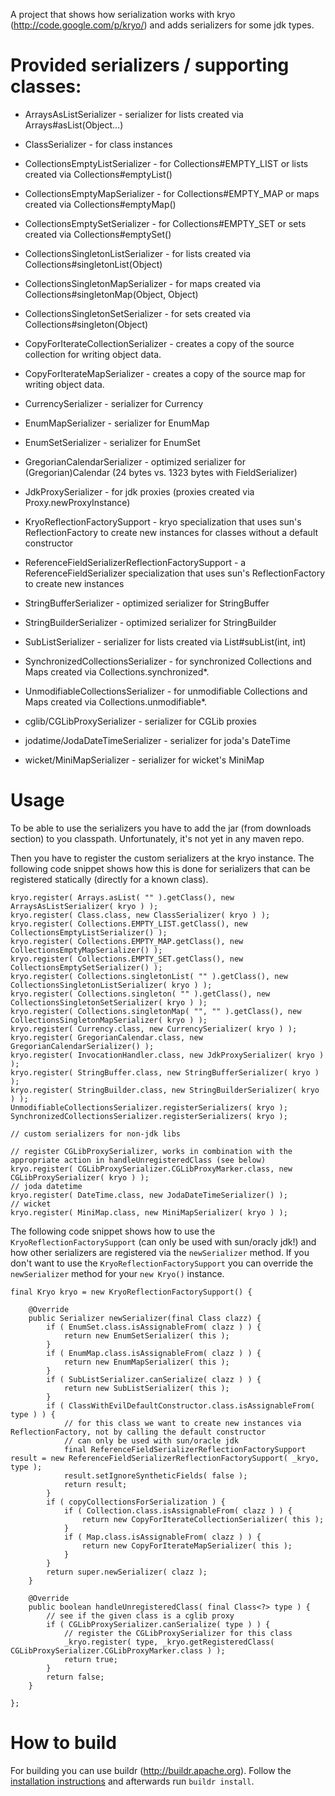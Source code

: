 A project that shows how serialization works with kryo (http://code.google.com/p/kryo/) and adds serializers for some jdk types.

# Provided serializers / supporting classes:

* ArraysAsListSerializer - serializer for lists created via Arrays#asList(Object...)
* ClassSerializer - for class instances
* CollectionsEmptyListSerializer - for Collections#EMPTY_LIST or lists created via Collections#emptyList()
* CollectionsEmptyMapSerializer - for Collections#EMPTY_MAP or maps created via Collections#emptyMap()
* CollectionsEmptySetSerializer - for Collections#EMPTY_SET or sets created via Collections#emptySet()
* CollectionsSingletonListSerializer - for lists created via Collections#singletonList(Object)
* CollectionsSingletonMapSerializer - for maps created via Collections#singletonMap(Object, Object)
* CollectionsSingletonSetSerializer - for sets created via Collections#singleton(Object)
* CopyForIterateCollectionSerializer - creates a copy of the source collection for writing object data.
* CopyForIterateMapSerializer - creates a copy of the source map for writing object data.
* CurrencySerializer - serializer for Currency
* EnumMapSerializer - serializer for EnumMap
* EnumSetSerializer - serializer for EnumSet
* GregorianCalendarSerializer - optimized serializer for (Gregorian)Calendar (24 bytes vs. 1323 bytes with FieldSerializer)
* JdkProxySerializer - for jdk proxies (proxies created via Proxy.newProxyInstance)
* KryoReflectionFactorySupport - kryo specialization that uses sun's ReflectionFactory to create new instances for classes without a default constructor
* ReferenceFieldSerializerReflectionFactorySupport - a ReferenceFieldSerializer specialization that uses sun's ReflectionFactory to create new instances
* StringBufferSerializer - optimized serializer for StringBuffer
* StringBuilderSerializer - optimized serializer for StringBuilder
* SubListSerializer - serializer for lists created via List#subList(int, int)
* SynchronizedCollectionsSerializer - for synchronized Collections and Maps created via Collections.synchronized*.
* UnmodifiableCollectionsSerializer - for unmodifiable Collections and Maps created via Collections.unmodifiable*.

* cglib/CGLibProxySerializer - serializer for CGLib proxies
* jodatime/JodaDateTimeSerializer - serializer for joda's DateTime
* wicket/MiniMapSerializer - serializer for wicket's MiniMap


# Usage
To be able to use the serializers you have to add the jar (from downloads section) to you classpath. Unfortunately, it's not yet in any maven repo.

Then you have to register the custom serializers at the kryo instance. The following code snippet shows how this is done for serializers that can be registered statically (directly for a known class).

    kryo.register( Arrays.asList( "" ).getClass(), new ArraysAsListSerializer( kryo ) );
    kryo.register( Class.class, new ClassSerializer( kryo ) );
    kryo.register( Collections.EMPTY_LIST.getClass(), new CollectionsEmptyListSerializer() );
    kryo.register( Collections.EMPTY_MAP.getClass(), new CollectionsEmptyMapSerializer() );
    kryo.register( Collections.EMPTY_SET.getClass(), new CollectionsEmptySetSerializer() );
    kryo.register( Collections.singletonList( "" ).getClass(), new CollectionsSingletonListSerializer( kryo ) );
    kryo.register( Collections.singleton( "" ).getClass(), new CollectionsSingletonSetSerializer( kryo ) );
    kryo.register( Collections.singletonMap( "", "" ).getClass(), new CollectionsSingletonMapSerializer( kryo ) );
    kryo.register( Currency.class, new CurrencySerializer( kryo ) );
    kryo.register( GregorianCalendar.class, new GregorianCalendarSerializer() );
    kryo.register( InvocationHandler.class, new JdkProxySerializer( kryo ) );
    kryo.register( StringBuffer.class, new StringBufferSerializer( kryo ) );
    kryo.register( StringBuilder.class, new StringBuilderSerializer( kryo ) );
    UnmodifiableCollectionsSerializer.registerSerializers( kryo );
    SynchronizedCollectionsSerializer.registerSerializers( kryo );
    
    // custom serializers for non-jdk libs
    
    // register CGLibProxySerializer, works in combination with the appropriate action in handleUnregisteredClass (see below)
    kryo.register( CGLibProxySerializer.CGLibProxyMarker.class, new CGLibProxySerializer( kryo ) );
    // joda datetime
    kryo.register( DateTime.class, new JodaDateTimeSerializer() );
    // wicket
    kryo.register( MiniMap.class, new MiniMapSerializer( kryo ) );
    
The following code snippet shows how to use the `KryoReflectionFactorySupport` (can only be used with sun/oracly jdk!) and how other serializers are registered via the `newSerializer` method. If you don't want to use the `KryoReflectionFactorySupport` you can override the `newSerializer` method for your `new Kryo()` instance.

    final Kryo kryo = new KryoReflectionFactorySupport() {
        
        @Override
        public Serializer newSerializer(final Class clazz) {
            if ( EnumSet.class.isAssignableFrom( clazz ) ) {
                return new EnumSetSerializer( this );
            }
            if ( EnumMap.class.isAssignableFrom( clazz ) ) {
                return new EnumMapSerializer( this );
            }
            if ( SubListSerializer.canSerialize( clazz ) ) {
                return new SubListSerializer( this );
            }
            if ( ClassWithEvilDefaultConstructor.class.isAssignableFrom( type ) ) {
                // for this class we want to create new instances via ReflectionFactory, not by calling the default constructor
                // can only be used with sun/oracle jdk
                final ReferenceFieldSerializerReflectionFactorySupport result = new ReferenceFieldSerializerReflectionFactorySupport( _kryo, type );
                result.setIgnoreSyntheticFields( false );
                return result;
            }
            if ( copyCollectionsForSerialization ) {
                if ( Collection.class.isAssignableFrom( clazz ) ) {
                    return new CopyForIterateCollectionSerializer( this );
                }
                if ( Map.class.isAssignableFrom( clazz ) ) {
                    return new CopyForIterateMapSerializer( this );
                }
            }
            return super.newSerializer( clazz );
        }
        
        @Override
        public boolean handleUnregisteredClass( final Class<?> type ) {
            // see if the given class is a cglib proxy
            if ( CGLibProxySerializer.canSerialize( type ) ) {
                // register the CGLibProxySerializer for this class
                _kryo.register( type, _kryo.getRegisteredClass( CGLibProxySerializer.CGLibProxyMarker.class ) );
                return true;
            }
            return false;
        }
        
    };
    

# How to build
For building you can use buildr (http://buildr.apache.org). Follow the [installation instructions](http://buildr.apache.org/installing.html) and afterwards run `buildr install`.
